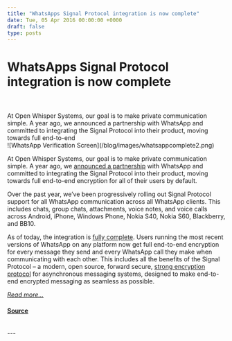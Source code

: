 ```yaml
---
title: "WhatsApps Signal Protocol integration is now complete"
date: Tue, 05 Apr 2016 00:00:00 +0000
draft: false
type: posts
---
```

# WhatsApps Signal Protocol integration is now complete

<br/>

<br/>
 At Open Whisper Systems, our goal is to make private communication simple. A year ago, we announced a partnership with WhatsApp and committed to integrating the Signal Protocol into their product, moving towards full end-to-end
<br/>
![WhatsApp Verification Screen](/blog/images/whatsappcomplete2.png)

At Open Whisper Systems, our goal is to make private communication simple. A year ago, we [announced a partnership](https://whispersystems.org/blog/whatsapp/) with WhatsApp and committed to integrating the Signal Protocol into their product, moving towards full end-to-end encryption for all of their users by default.

Over the past year, we’ve been progressively rolling out Signal Protocol support for all WhatsApp communication across all WhatsApp clients. This includes chats, group chats, attachments, voice notes, and voice calls across Android, iPhone, Windows Phone, Nokia S40, Nokia S60, Blackberry, and BB10.

As of today, the integration is [fully complete](https://www.whatsapp.com/security). Users running the most recent versions of WhatsApp on any platform now get full end-to-end encryption for every message they send and every WhatsApp call they make when communicating with each other. This includes all the benefits of the Signal Protocol – a modern, open source, forward secure, [strong encryption protocol](https://whispersystems.org/blog/advanced-ratcheting/) for asynchronous messaging systems, designed to make end-to-end encrypted messaging as seamless as possible.

[_Read more..._](https://signal.org/blog/whatsapp-complete/)

#### [Source](https://signal.org/blog/whatsapp-complete/)

<br/>
---
